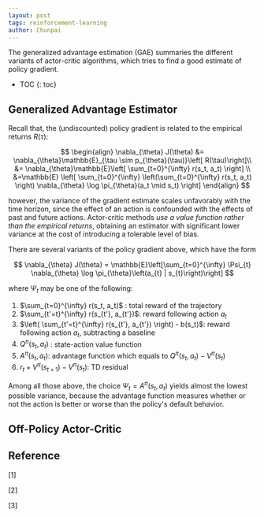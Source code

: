 ```yaml
---
layout: post
tags: reinforcement-learning
author: Chunpai
---
```


The generalized advantage estimation (GAE) summaries the different variants of actor-critic algorithms, which tries to find a good estimate of policy gradient. 

* TOC
{: toc}
## Generalized Advantage Estimator

Recall that, the (undiscounted) policy gradient is related to the empirical returns $R(\tau)$: 


$$
\begin{align}
\nabla_{\theta} J(\theta) 
&= \nabla_{\theta}\mathbb{E}_{\tau \sim p_{\theta}(\tau)}\left[ R(\tau)\right]\\
&= \nabla_{\theta}\mathbb{E}\left[ \sum_{t=0}^{\infty} r(s_t, a_t) \right]  \\
&=\mathbb{E} \left[ \sum_{t=0}^{\infty} \left(\sum_{t=0}^{\infty} r(s_t, a_t) \right)  \nabla_{\theta} \log \pi_{\theta}(a_t \mid s_t) \right] 
\end{align}
$$


however, the variance of the gradient estimate scales unfavorably with the time horizon, since the effect of an action is confounded with the effects of past and future actions. Actor-critic methods *use a value function rather than the empirical returns*, obtaining an estimator with significant lower variance at the cost of introducing a tolerable level of bias. 



There are several variants of the policy gradient above, which have the form 


$$
\nabla_{\theta} J(\theta) = \mathbb{E}\left[\sum_{t=0}^{\infty} \Psi_{t} \nabla_{\theta} \log \pi_{\theta}\left(a_{t} | s_{t}\right)\right]
$$


where $\Psi_t$ may be one of the following:

1. $\sum_{t=0}^{\infty} r(s_t, a_t)$ : total reward of the trajectory
2. $\sum_{t'=t}^{\infty} r(s_{t'}, a_{t'})$: reward following action $a_t$ 
3. $\left(  \sum_{t'=t}^{\infty} r(s_{t'}, a_{t'}) \right) - b(s_t)$: reward following action $a_t$,  subtracting a baseline
4. $Q^{\pi}(s_t, a_t)$ : state-action value function
5. $A^{\pi}(s_t, a_t)$: advantage function which equals to $Q^{\pi}(s_t, a_t) - V^{\pi}(s_t)$ 
6. $r_t + V^{\pi}(s_{t+1}) - V^{\pi}(s_t)$: TD residual

 

Among all those above, the choice $\Psi_t = A^{\pi}(s_t, a_t)$ yields almost the lowest possible variance, because the advantage function measures whether or not the action is better or worse than the policy's default behavior. 





## Off-Policy Actor-Critic





## Reference


[1] 

[2]

[3]



